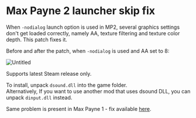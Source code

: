 # Max Payne 2 launcher skip fix

When `-nodialog` launch option is used in MP2, several graphics settings don't get loaded correctly, namely AA, texture filtering and texture color depth. This patch fixes it.  

Before and after the patch, when `-nodialog` is used and AA set to 8:

![Untitled](https://github.com/c6-dev/mp2fix/assets/31777460/87506cd4-35a1-48e3-98d8-b8cde09e9354)

Supports latest Steam release only.  

To install, unpack `dsound.dll` into the game folder.  
Alternatively, If you want to use another mod that uses dsound DLL, you can unpack `dinput.dll` instead.  

Same problem is present in Max Payne 1 - fix available [here](https://github.com/c6-dev/mp1fix).
